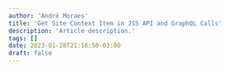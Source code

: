 ```yaml
---
author: 'André Moraes'
title: 'Get Site Context Item in JSS API and GraphQL Calls'
description: 'Article description.'
tags: []
date: 2023-01-28T21:16:50-03:00
draft: false
---
```


